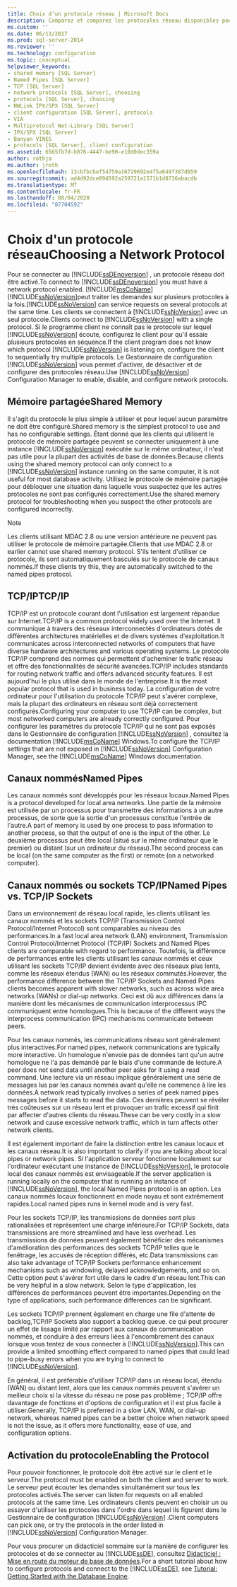 ```yaml
---
title: Choix d’un protocole réseau | Microsoft Docs
description: Comparez et comparez les protocoles réseau disponibles pour la connexion à SQL Server Moteur de base de données, tels que la mémoire partagée, TCP/IP et les canaux nommés.
ms.custom: ''
ms.date: 06/13/2017
ms.prod: sql-server-2014
ms.reviewer: ''
ms.technology: configuration
ms.topic: conceptual
helpviewer_keywords:
- shared memory [SQL Server]
- Named Pipes [SQL Server]
- TCP [SQL Server]
- network protocols [SQL Server], choosing
- protocols [SQL Server], choosing
- NWLink IPX/SPX [SQL Server]
- client configuration [SQL Server], protocols
- VIA
- Multiprotocol Net-Library [SQL Server]
- IPX/SPX [SQL Server]
- Banyan VINES
- protocols [SQL Server], client configuration
ms.assetid: 6565fb7d-b076-4447-be90-e10d0dec359a
author: rothja
ms.author: jroth
ms.openlocfilehash: 13cbfbcbef54759a16729692e4f5a649f387d059
ms.sourcegitcommit: ad4d92dce894592a259721a1571b1d8736abacdb
ms.translationtype: MT
ms.contentlocale: fr-FR
ms.lasthandoff: 08/04/2020
ms.locfileid: "87704592"
---
```

# <a name="choosing-a-network-protocol"></a><span data-ttu-id="eb632-103">Choix d'un protocole réseau</span><span class="sxs-lookup"><span data-stu-id="eb632-103">Choosing a Network Protocol</span></span>
  <span data-ttu-id="eb632-104">Pour se connecter au [!INCLUDE[ssDEnoversion](../../includes/ssdenoversion-md.md)] , un protocole réseau doit être activé.</span><span class="sxs-lookup"><span data-stu-id="eb632-104">To connect to [!INCLUDE[ssDEnoversion](../../includes/ssdenoversion-md.md)] you must have a network protocol enabled.</span></span> [!INCLUDE[msCoName](../../includes/msconame-md.md)]<span data-ttu-id="eb632-105">[!INCLUDE[ssNoVersion](../../includes/ssnoversion-md.md)]peut traiter les demandes sur plusieurs protocoles à la fois.</span><span class="sxs-lookup"><span data-stu-id="eb632-105">[!INCLUDE[ssNoVersion](../../includes/ssnoversion-md.md)] can service requests on several protocols at the same time.</span></span> <span data-ttu-id="eb632-106">Les clients se connectent à [!INCLUDE[ssNoVersion](../../includes/ssnoversion-md.md)] avec un seul protocole.</span><span class="sxs-lookup"><span data-stu-id="eb632-106">Clients connect to [!INCLUDE[ssNoVersion](../../includes/ssnoversion-md.md)] with a single protocol.</span></span> <span data-ttu-id="eb632-107">Si le programme client ne connaît pas le protocole sur lequel [!INCLUDE[ssNoVersion](../../includes/ssnoversion-md.md)] écoute, configurez le client pour qu'il essaie plusieurs protocoles en séquence.</span><span class="sxs-lookup"><span data-stu-id="eb632-107">If the client program does not know which protocol [!INCLUDE[ssNoVersion](../../includes/ssnoversion-md.md)] is listening on, configure the client to sequentially try multiple protocols.</span></span> <span data-ttu-id="eb632-108">Le Gestionnaire de configuration [!INCLUDE[ssNoVersion](../../includes/ssnoversion-md.md)] vous permet d'activer, de désactiver et de configurer des protocoles réseau.</span><span class="sxs-lookup"><span data-stu-id="eb632-108">Use [!INCLUDE[ssNoVersion](../../includes/ssnoversion-md.md)] Configuration Manager to enable, disable, and configure network protocols.</span></span>  
  
## <a name="shared-memory"></a><span data-ttu-id="eb632-109">Mémoire partagée</span><span class="sxs-lookup"><span data-stu-id="eb632-109">Shared Memory</span></span>  
 <span data-ttu-id="eb632-110">Il s'agit du protocole le plus simple à utiliser et pour lequel aucun paramètre ne doit être configuré.</span><span class="sxs-lookup"><span data-stu-id="eb632-110">Shared memory is the simplest protocol to use and has no configurable settings.</span></span> <span data-ttu-id="eb632-111">Étant donné que les clients qui utilisent le protocole de mémoire partagée peuvent se connecter uniquement à une instance [!INCLUDE[ssNoVersion](../../includes/ssnoversion-md.md)] exécutée sur le même ordinateur, il n'est pas utile pour la plupart des activités de base de données.</span><span class="sxs-lookup"><span data-stu-id="eb632-111">Because clients using the shared memory protocol can only connect to a [!INCLUDE[ssNoVersion](../../includes/ssnoversion-md.md)] instance running on the same computer, it is not useful for most database activity.</span></span> <span data-ttu-id="eb632-112">Utilisez le protocole de mémoire partagée pour débloquer une situation dans laquelle vous suspectez que les autres protocoles ne sont pas configurés correctement.</span><span class="sxs-lookup"><span data-stu-id="eb632-112">Use the shared memory protocol for troubleshooting when you suspect the other protocols are configured incorrectly.</span></span>  
  
> [!NOTE]  
>  <span data-ttu-id="eb632-113">Les clients utilisant MDAC 2.8 ou une version antérieure ne peuvent pas utiliser le protocole de mémoire partagée.</span><span class="sxs-lookup"><span data-stu-id="eb632-113">Clients that use MDAC 2.8 or earlier cannot use shared memory protocol.</span></span> <span data-ttu-id="eb632-114">S'ils tentent d'utiliser ce protocole, ils sont automatiquement basculés sur le protocole de canaux nommés.</span><span class="sxs-lookup"><span data-stu-id="eb632-114">If these clients try this, they are automatically switched to the named pipes protocol.</span></span>  
  
## <a name="tcpip"></a><span data-ttu-id="eb632-115">TCP/IP</span><span class="sxs-lookup"><span data-stu-id="eb632-115">TCP/IP</span></span>  
 <span data-ttu-id="eb632-116">TCP/IP est un protocole courant dont l'utilisation est largement répandue sur Internet.</span><span class="sxs-lookup"><span data-stu-id="eb632-116">TCP/IP is a common protocol widely used over the Internet.</span></span> <span data-ttu-id="eb632-117">Il communique à travers des réseaux interconnectés d'ordinateurs dotés de différentes architectures matérielles et de divers systèmes d'exploitation.</span><span class="sxs-lookup"><span data-stu-id="eb632-117">It communicates across interconnected networks of computers that have diverse hardware architectures and various operating systems.</span></span> <span data-ttu-id="eb632-118">Le protocole TCP/IP comprend des normes qui permettent d'acheminer le trafic réseau et offre des fonctionnalités de sécurité avancées.</span><span class="sxs-lookup"><span data-stu-id="eb632-118">TCP/IP includes standards for routing network traffic and offers advanced security features.</span></span> <span data-ttu-id="eb632-119">Il est aujourd'hui le plus utilisé dans le monde de l'entreprise.</span><span class="sxs-lookup"><span data-stu-id="eb632-119">It is the most popular protocol that is used in business today.</span></span> <span data-ttu-id="eb632-120">La configuration de votre ordinateur pour l'utilisation du protocole TCP/IP peut s'avérer complexe, mais la plupart des ordinateurs en réseau sont déjà correctement configurés.</span><span class="sxs-lookup"><span data-stu-id="eb632-120">Configuring your computer to use TCP/IP can be complex, but most networked computers are already correctly configured.</span></span> <span data-ttu-id="eb632-121">Pour configurer les paramètres du protocole TCP/IP qui ne sont pas exposés dans le Gestionnaire de configuration [!INCLUDE[ssNoVersion](../../includes/ssnoversion-md.md)] , consultez la documentation [!INCLUDE[msCoName](../../includes/msconame-md.md)] Windows.</span><span class="sxs-lookup"><span data-stu-id="eb632-121">To configure the TCP/IP settings that are not exposed in [!INCLUDE[ssNoVersion](../../includes/ssnoversion-md.md)] Configuration Manager, see the [!INCLUDE[msCoName](../../includes/msconame-md.md)] Windows documentation.</span></span>  
  
## <a name="named-pipes"></a><span data-ttu-id="eb632-122">Canaux nommés</span><span class="sxs-lookup"><span data-stu-id="eb632-122">Named Pipes</span></span>  
 <span data-ttu-id="eb632-123">Les canaux nommés sont développés pour les réseaux locaux.</span><span class="sxs-lookup"><span data-stu-id="eb632-123">Named Pipes is a protocol developed for local area networks.</span></span> <span data-ttu-id="eb632-124">Une partie de la mémoire est utilisée par un processus pour transmettre des informations à un autre processus, de sorte que la sortie d'un processus constitue l'entrée de l'autre.</span><span class="sxs-lookup"><span data-stu-id="eb632-124">A part of memory is used by one process to pass information to another process, so that the output of one is the input of the other.</span></span> <span data-ttu-id="eb632-125">Le deuxième processus peut être local (situé sur le même ordinateur que le premier) ou distant (sur un ordinateur du réseau).</span><span class="sxs-lookup"><span data-stu-id="eb632-125">The second process can be local (on the same computer as the first) or remote (on a networked computer).</span></span>  
  
## <a name="named-pipes-vs-tcpip-sockets"></a><span data-ttu-id="eb632-126">Canaux nommés ou sockets TCP/IP</span><span class="sxs-lookup"><span data-stu-id="eb632-126">Named Pipes vs. TCP/IP Sockets</span></span>  
 <span data-ttu-id="eb632-127">Dans un environnement de réseau local rapide, les clients utilisant les canaux nommés et les sockets TCP/IP (Transmission Control Protocol/Internet Protocol) sont comparables au niveau des performances.</span><span class="sxs-lookup"><span data-stu-id="eb632-127">In a fast local area network (LAN) environment, Transmission Control Protocol/Internet Protocol (TCP/IP) Sockets and Named Pipes clients are comparable with regard to performance.</span></span> <span data-ttu-id="eb632-128">Toutefois, la différence de performances entre les clients utilisant les canaux nommés et ceux utilisant les sockets TCP/IP devient évidente avec des réseaux plus lents, comme les réseaux étendus (WAN) ou les réseaux commutés.</span><span class="sxs-lookup"><span data-stu-id="eb632-128">However, the performance difference between the TCP/IP Sockets and Named Pipes clients becomes apparent with slower networks, such as across wide area networks (WANs) or dial-up networks.</span></span> <span data-ttu-id="eb632-129">Ceci est dû aux différences dans la manière dont les mécanismes de communication interprocessus IPC communiquent entre homologues.</span><span class="sxs-lookup"><span data-stu-id="eb632-129">This is because of the different ways the interprocess communication (IPC) mechanisms communicate between peers.</span></span>  
  
 <span data-ttu-id="eb632-130">Pour les canaux nommés, les communications réseau sont généralement plus interactives.</span><span class="sxs-lookup"><span data-stu-id="eb632-130">For named pipes, network communications are typically more interactive.</span></span> <span data-ttu-id="eb632-131">Un homologue n'envoie pas de données tant qu'un autre homologue ne l'a pas demandé par le biais d'une commande de lecture.</span><span class="sxs-lookup"><span data-stu-id="eb632-131">A peer does not send data until another peer asks for it using a read command.</span></span> <span data-ttu-id="eb632-132">Une lecture via un réseau implique généralement une série de messages lus par les canaux nommés avant qu'elle ne commence à lire les données.</span><span class="sxs-lookup"><span data-stu-id="eb632-132">A network read typically involves a series of peek named pipes messages before it starts to read the data.</span></span> <span data-ttu-id="eb632-133">Ces dernières peuvent se révéler très coûteuses sur un réseau lent et provoquer un trafic excessif qui finit par affecter d'autres clients du réseau.</span><span class="sxs-lookup"><span data-stu-id="eb632-133">These can be very costly in a slow network and cause excessive network traffic, which in turn affects other network clients.</span></span>  
  
 <span data-ttu-id="eb632-134">Il est également important de faire la distinction entre les canaux locaux et les canaux réseau.</span><span class="sxs-lookup"><span data-stu-id="eb632-134">It is also important to clarify if you are talking about local pipes or network pipes.</span></span> <span data-ttu-id="eb632-135">Si l'application serveur fonctionne localement sur l'ordinateur exécutant une instance de [!INCLUDE[ssNoVersion](../../includes/ssnoversion-md.md)], le protocole local des canaux nommés est envisageable.</span><span class="sxs-lookup"><span data-stu-id="eb632-135">If the server application is running locally on the computer that is running an instance of [!INCLUDE[ssNoVersion](../../includes/ssnoversion-md.md)], the local Named Pipes protocol is an option.</span></span> <span data-ttu-id="eb632-136">Les canaux nommés locaux fonctionnent en mode noyau et sont extrêmement rapides.</span><span class="sxs-lookup"><span data-stu-id="eb632-136">Local named pipes runs in kernel mode and is very fast.</span></span>  
  
 <span data-ttu-id="eb632-137">Pour les sockets TCP/IP, les transmissions de données sont plus rationalisées et représentent une charge inférieure.</span><span class="sxs-lookup"><span data-stu-id="eb632-137">For TCP/IP Sockets, data transmissions are more streamlined and have less overhead.</span></span> <span data-ttu-id="eb632-138">Les transmissions de données peuvent également bénéficier des mécanismes d'amélioration des performances des sockets TCP/IP telles que le fenêtrage, les accusés de réception différés, etc.</span><span class="sxs-lookup"><span data-stu-id="eb632-138">Data transmissions can also take advantage of TCP/IP Sockets performance enhancement mechanisms such as windowing, delayed acknowledgements, and so on.</span></span> <span data-ttu-id="eb632-139">Cette option peut s'avérer fort utile dans le cadre d'un réseau lent.</span><span class="sxs-lookup"><span data-stu-id="eb632-139">This can be very helpful in a slow network.</span></span> <span data-ttu-id="eb632-140">Selon le type d'application, les différences de performances peuvent être importantes.</span><span class="sxs-lookup"><span data-stu-id="eb632-140">Depending on the type of applications, such performance differences can be significant.</span></span>  
  
 <span data-ttu-id="eb632-141">Les sockets TCP/IP prennent également en charge une file d'attente de backlog,</span><span class="sxs-lookup"><span data-stu-id="eb632-141">TCP/IP Sockets also support a backlog queue.</span></span> <span data-ttu-id="eb632-142">ce qui peut procurer un effet de lissage limité par rapport aux canaux de communication nommés, et conduire à des erreurs liées à l'encombrement des canaux lorsque vous tentez de vous connecter à [!INCLUDE[ssNoVersion](../../includes/ssnoversion-md.md)].</span><span class="sxs-lookup"><span data-stu-id="eb632-142">This can provide a limited smoothing effect compared to named pipes that could lead to pipe-busy errors when you are trying to connect to [!INCLUDE[ssNoVersion](../../includes/ssnoversion-md.md)].</span></span>  
  
 <span data-ttu-id="eb632-143">En général, il est préférable d'utiliser TCP/IP dans un réseau local, étendu (WAN) ou distant lent, alors que les canaux nommés peuvent s'avérer un meilleur choix si la vitesse du réseau ne pose pas problème ; TCP/IP offre davantage de fonctions et d'options de configuration et il est plus facile à utiliser.</span><span class="sxs-lookup"><span data-stu-id="eb632-143">Generally, TCP/IP is preferred in a slow LAN, WAN, or dial-up network, whereas named pipes can be a better choice when network speed is not the issue, as it offers more functionality, ease of use, and configuration options.</span></span>  
  
## <a name="enabling-the-protocol"></a><span data-ttu-id="eb632-144">Activation du protocole</span><span class="sxs-lookup"><span data-stu-id="eb632-144">Enabling the Protocol</span></span>  
 <span data-ttu-id="eb632-145">Pour pouvoir fonctionner, le protocole doit être activé sur le client et le serveur.</span><span class="sxs-lookup"><span data-stu-id="eb632-145">The protocol must be enabled on both the client and server to work.</span></span> <span data-ttu-id="eb632-146">Le serveur peut écouter les demandes simultanément sur tous les protocoles activés.</span><span class="sxs-lookup"><span data-stu-id="eb632-146">The server can listen for requests on all enabled protocols at the same time.</span></span> <span data-ttu-id="eb632-147">Les ordinateurs clients peuvent en choisir un ou essayer d'utiliser les protocoles dans l'ordre dans lequel ils figurent dans le Gestionnaire de configuration [!INCLUDE[ssNoVersion](../../includes/ssnoversion-md.md)] .</span><span class="sxs-lookup"><span data-stu-id="eb632-147">Client computers can pick one, or try the protocols in the order listed in [!INCLUDE[ssNoVersion](../../includes/ssnoversion-md.md)] Configuration Manager.</span></span>  
  
 <span data-ttu-id="eb632-148">Pour vous procurer un didacticiel sommaire sur la manière de configurer les protocoles et de se connecter au [!INCLUDE[ssDE](../../includes/ssde-md.md)], consultez [Didacticiel : Mise en route du moteur de base de données](../../relational-databases/tutorial-getting-started-with-the-database-engine.md).</span><span class="sxs-lookup"><span data-stu-id="eb632-148">For a short tutorial about how to configure protocols and connect to the [!INCLUDE[ssDE](../../includes/ssde-md.md)], see [Tutorial: Getting Started with the Database Engine](../../relational-databases/tutorial-getting-started-with-the-database-engine.md).</span></span>  
  
  
